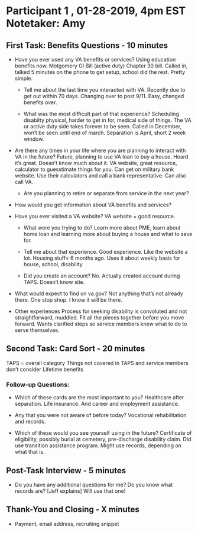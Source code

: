 # Participant 1 , 01-28-2019, 4pm EST Notetaker: Amy

## First Task: Benefits Questions - 10 minutes

- Have you ever used any VA benefits or services?
Using education benefits now. Motgomery GI Bill (active duty) Chapter 30 bill. Called in, talked 5 minutes on the phone to get setup, school did the rest. Pretty simple. 

  - Tell me about the last time you interacted with VA.
  Recently due to get out within 70 days. Changing over to post 9/11. Easy, changed benefits over. 


  - What was the most difficult part of that experience?
Scheduling disabilty physical, harder to get in for, medical side of things. The VA or active duty side takes forever to be seen. Called in December, won’t be seen until end of march. Separation is April, short 2 week window. 

- Are there any times in your life where you are planning to interact with VA in the future?
Future, planning to use VA loan to buy a house. Heard it’s great. Doesn’t know much about it. VA website, great resource, calculator to guesstimate things for you. Can get on military bank website. Use their calculators and call a bank representative. Can also call VA. 



  - Are you planning to retire or separate from service in the next year?

- How would you get information about VA benefits and services?

- Have you ever visited a VA website?
VA website = good resource. 

  - What were you trying to do?
Learn more about PME, learn about home loan and learning more about buying a house and what to save for. 

  - Tell me about that experience.
Good experience. Like the website a lot. Housing stuff= 6 months ago. Uses it about weekly basis for house, school, disability

  - Did you create an account?
No. Actually created account during TAPS. Doesn’t know site. 

- What would expect to find on va.gov?
Not anything that’s not already there. One stop shop. I know it will be there. 

- Other experiences
Process for seeking disability is convoluted and not straightforward, muddled. Fit all the pieces together before you move forward. Wants clarified steps so service members knew what to do to serve themselves. 


## Second Task: Card Sort - 20 minutes
TAPS = overall category
Things not covered in TAPS and service members don’t consider 
Lifetime benefits

### Follow-up Questions:
- Which of these cards are the most important to you?
Healthcare after separation. Life insurance. And career and employment assistance. 

- Any that you were not aware of before today?
Vocational rehabilitation and records. 

- Which of these would you see yourself using in the future?
Certificate of eligibility, possibly burial at cemetery, pre-discharge disability claim. Did use transition assistance program. Might use records, depending on what that is. 

## Post-Task Interview - 5 minutes

- Do you have any additional questions for me?
Do you know what records are?
[Jeff explains]
Will use that one! 

## Thank-You and Closing - X minutes

- Payment, email address, recruiting snippet

